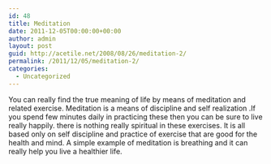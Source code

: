 ```yaml
---
id: 48
title: Meditation
date: 2011-12-05T00:00:00+00:00
author: admin
layout: post
guid: http://acetile.net/2008/08/26/meditation-2/
permalink: /2011/12/05/meditation-2/
categories:
  - Uncategorized
---
```

You can really find the true meaning of life by means of meditation and related exercise. Meditation is a means of discipline and self realization .If you spend few minutes daily in practicing these then you can be sure to live really happily. there is nothing really spiritual in these exercises. It is all based only on self discipline and practice of exercise that are good for the health and mind. A simple example of meditation is breathing and it can really help you live a healthier life.